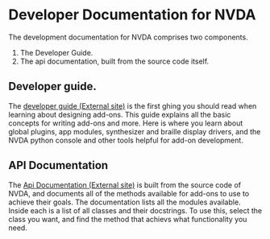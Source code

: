 # Developer Documentation for NVDA
The development documentation for NVDA comprises two components.

1. The Developer Guide.
2. The api documentation, built from the source code itself.

## Developer guide.

The [developer guide (External site)](http://www.nvaccess.org/files/nvda/documentation/developerGuide.html) is the first ghing you should read when learning about designing add-ons. This guide explains all the basic concepts for writing add-ons and more. Here is where you learn about global plugins, app modules, synthesizer and braille display drivers, and the NVDA python console and other tools helpful for add-on development.

## API Documentation

The [Api Documentation (External site)](https://files.derekriemer.com/nvda) is built from the source code of NVDA, and documents all of the methods available for add-ons to use to achieve their goals. The documentation lists all the modules available. Inside each is a list of all classes and their docstrings. To use this, select the class you want, and find the method that achievs what functionality you need.
